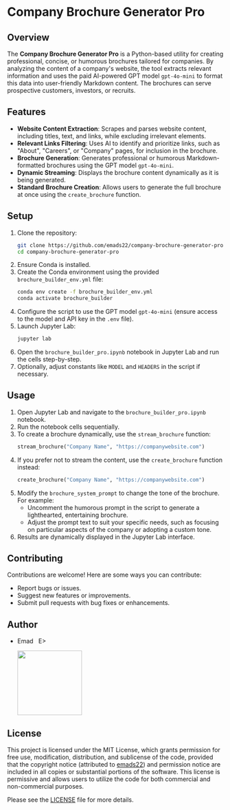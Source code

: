 # Company Brochure Generator Pro

## Overview
The **Company Brochure Generator Pro** is a Python-based utility for creating professional, concise, or humorous brochures tailored for companies. By analyzing the content of a company's website, the tool extracts relevant information and uses the paid AI-powered GPT model `gpt-4o-mini` to format this data into user-friendly Markdown content. The brochures can serve prospective customers, investors, or recruits.

## Features
- **Website Content Extraction**: Scrapes and parses website content, including titles, text, and links, while excluding irrelevant elements.
- **Relevant Links Filtering**: Uses AI to identify and prioritize links, such as "About", "Careers", or "Company" pages, for inclusion in the brochure.
- **Brochure Generation**: Generates professional or humorous Markdown-formatted brochures using the GPT model `gpt-4o-mini`.
- **Dynamic Streaming**: Displays the brochure content dynamically as it is being generated.
- **Standard Brochure Creation**: Allows users to generate the full brochure at once using the `create_brochure` function.

## Setup
1. Clone the repository:
   ```bash
   git clone https://github.com/emads22/company-brochure-generator-pro.git
   cd company-brochure-generator-pro
   ```
2. Ensure Conda is installed.
3. Create the Conda environment using the provided `brochure_builder_env.yml` file:
   ```bash
   conda env create -f brochure_builder_env.yml
   conda activate brochure_builder
   ```
4. Configure the script to use the GPT model `gpt-4o-mini` (ensure access to the model and API key in the `.env` file).
5. Launch Jupyter Lab:
   ```bash
   jupyter lab
6. Open the `brochure_builder_pro.ipynb` notebook in Jupyter Lab and run the cells step-by-step.
7. Optionally, adjust constants like `MODEL` and `HEADERS` in the script if necessary.

## Usage
1. Open Jupyter Lab and navigate to the `brochure_builder_pro.ipynb` notebook.
2. Run the notebook cells sequentially.
3. To create a brochure dynamically, use the `stream_brochure` function:
   ```python
   stream_brochure("Company Name", "https://companywebsite.com")
   ```
4. If you prefer not to stream the content, use the `create_brochure` function instead:
   ```python
   create_brochure("Company Name", "https://companywebsite.com")
   ```
5. Modify the `brochure_system_prompt` to change the tone of the brochure. For example:
    - Uncomment the humorous prompt in the script to generate a lighthearted, entertaining brochure.
    - Adjust the prompt text to suit your specific needs, such as focusing on particular aspects of the company or adopting a custom tone.
6. Results are dynamically displayed in the Jupyter Lab interface.

## Contributing
Contributions are welcome! Here are some ways you can contribute:
- Report bugs or issues.
- Suggest new features or improvements.
- Submit pull requests with bug fixes or enhancements.

## Author
- Emad &nbsp; E>

  [<img src="https://img.shields.io/badge/GitHub-Profile-blue?logo=github" width="150">](https://github.com/emads22)

## License
This project is licensed under the MIT License, which grants permission for free use, modification, distribution, and sublicense of the code, provided that the copyright notice (attributed to [emads22](https://github.com/emads22)) and permission notice are included in all copies or substantial portions of the software. This license is permissive and allows users to utilize the code for both commercial and non-commercial purposes.

Please see the [LICENSE](LICENSE) file for more details.

